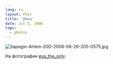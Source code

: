 ```yaml
---
lang: ru
layout: Post
title: 'Лена'
date: Jul 5, 2006
tags:
  - photos
---
```


![Sapegin-Artem-20D-2006-06-29-205-0575.jpg](upload://Sapegin-Artem-20D-2006-06-29-205-0575.jpg)

На фотографии [eva_the_only](http://eva-the-only.livejournal.com/).

